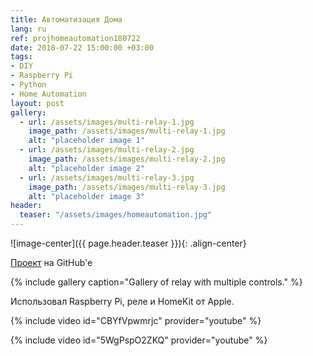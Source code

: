 ```yaml
---
title: Автоматизация Дома
lang: ru
ref: projhomeautomation180722
date: 2018-07-22 15:00:00 +03:00
tags:
- DIY
- Raspberry Pi
- Python
- Home Automation
layout: post
gallery:
  - url: /assets/images/multi-relay-1.jpg
    image_path: /assets/images/multi-relay-1.jpg
    alt: "placeholder image 1"
  - url: /assets/images/multi-relay-2.jpg
    image_path: /assets/images/multi-relay-2.jpg
    alt: "placeholder image 2"
  - url: /assets/images/multi-relay-3.jpg
    image_path: /assets/images/multi-relay-3.jpg
    alt: "placeholder image 3"
header:
  teaser: "/assets/images/homeautomation.jpg"
---
```


![image-center]({{ page.header.teaser }}){: .align-center}

[Проект](https://github.com/akarazeevprojects/HomeAutomation) на GitHub'e

{% include gallery caption="Gallery of relay with multiple controls." %}

Использовал Raspberry Pi, реле и HomeKit от Apple.

{% include video id="CBYfVpwmrjc" provider="youtube" %}

{% include video id="5WgPspO2ZKQ" provider="youtube" %}
